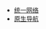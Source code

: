   - [统一网络](./docs/xengine/common-modules/组件-统一网络.md)
  - [原生导航](./docs/xengine/common-modules/组件-原生导航.md)
